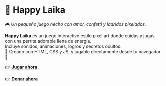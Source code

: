 # 🐶 Happy Laika
🎮 *Un pequeño juego hecho con amor, confetti y ladridos pixelados.*

**Happy Laika** es un juego interactivo estilo pixel art donde cuidás y jugás con una perrita adorable llena de energía.  
Incluye sonidos, animaciones, logros y secretos ocultos.  
🌈 Creado con HTML, CSS y JS, y jugable directamente desde tu navegador. 💖

👉 [**Jugar ahora**](https://github.com/Sahilytech/HAPPY_LAIKA)

👉 [**Donar ahora**]((https://ko-fi.com/sahily0))
